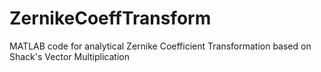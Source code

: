 # ZernikeCoeffTransform
MATLAB code for analytical Zernike Coefficient Transformation based on Shack's Vector Multiplication
